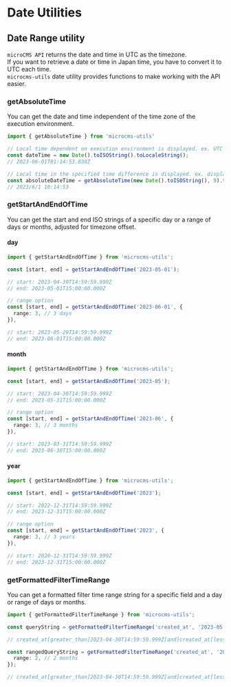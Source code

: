 # Date Utilities

## Date Range utility

`microCMS API` returns the date and time in UTC as the timezone.  
If you want to retrieve a date or time in Japan time, you have to convert it to UTC each time.  
`microcms-utils` date utility provides functions to make working with the API easier.

### getAbsoluteTime

You can get the date and time independent of the time zone of the execution environment.

```ts
import { getAbsoluteTime } from 'microcms-utils'

// Local time dependent on execution environment is displayed. ex. UTC Runtime
const dateTime = new Date().toISOString().toLocaleString();
// 2023-06-01T01:14:53.838Z

// Local time in the specified time difference is displayed. ex. display JST on UTC or the other timezone Runtime
const absoluteDateTime = getAbsoluteTime(new Date().toISOString(), 9).toLocaleString();
// 2023/6/1 10:14:53
```

### getStartAndEndOfTime

You can get the start and end ISO strings of a specific day or a range of days or months, adjusted for timezone offset.

#### day

```ts
import { getStartAndEndOfTime } from 'microcms-utils';

const [start, end] = getStartAndEndOfTime('2023-05-01');

// start: 2023-04-30T14:59:59.999Z
// end: 2023-05-01T15:00:00.000Z
```

```ts
// range option
const [start, end] = getStartAndEndOfTime('2023-06-01', {
  range: 3, // 3 days
}),

// start: 2023-05-29T14:59:59.999Z
// end: 2023-06-01T15:00:00.000Z
```

#### month

```ts
import { getStartAndEndOfTime } from 'microcms-utils';

const [start, end] = getStartAndEndOfTime('2023-05');

// start: 2023-04-30T14:59:59.999Z
// end: 2023-05-31T15:00:00.000Z
```

```ts
// range option
const [start, end] = getStartAndEndOfTime('2023-06', {
  range: 3, // 3 months
}),

// start: 2023-03-31T14:59:59.999Z
// end: 2023-06-30T15:00:00.000Z
```

#### year

```ts
import { getStartAndEndOfTime } from 'microcms-utils';

const [start, end] = getStartAndEndOfTime('2023');

// start: 2022-12-31T14:59:59.999Z
// end: 2023-12-31T15:00:00.000Z
```

```ts
// range option
const [start, end] = getStartAndEndOfTime('2023', {
  range: 3, // 3 years
}),

// start: 2020-12-31T14:59:59.999Z
// end: 2023-12-31T15:00:00.000Z
```

### getFormattedFilterTimeRange

You can get a formatted filter time range string for a specific field and a day or range of days or months.

```ts
import { getFormattedFilterTimeRange } from 'microcms-utils';

const queryString = getFormattedFilterTimeRange('created_at', '2023-05');

// created_at[greater_than]2023-04-30T14:59:59.999Z[and]created_at[less_than]2023-05-31T15:00:00.000Z

const rangedQueryString = getFormattedFilterTimeRange('created_at', '2023-06', {
  range: 2, // 2 months
});

// created_at[greater_than]2023-04-30T14:59:59.999Z[and]created_at[less_than]2023-06-30T15:00:00.000Z
```